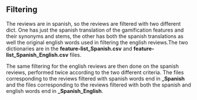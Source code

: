 ## Filtering

The reviews are in spanish, so the reviews are filtered with two different dict. One has just the spanish translation of the gamification features and their synonyms and stems, the other has both the spanish translations as well the original english words used in filtering the english reviews.The two dictionaries are in the **feature-list_Spanish.csv** and **feature-list_Spanish_English.csv** files.

The same filtering for the english reviews are then done on the spanish reviews, performed twice according to the two different criteria. The files corresponding to the reviews filtered with spanish words end in **_Spanish** and the files corresponding to the reviews filtered with both the spanish and english words end in **_Spanish_English**. 

